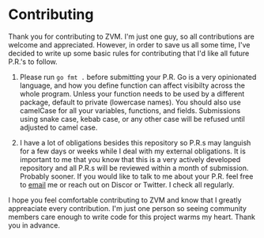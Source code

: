 # Contributing

Thank you for contributing to ZVM. I'm just one guy, so all contributions are welcome and appreciated. However, in order to save us all some time, I've decided to write up some basic rules for contributing that I'd like all future P.R.'s to follow.

1. Please run `go fmt .` before submitting your P.R. Go is a very opinionated language, and how you define function can affect visibilty across the whole program. Unless your function needs to be used by a different package, default to private (lowercase names). You should also use camelCase for all your variables, functions, and fields. Submissions using snake case, kebab case, or any other case will be refused until adjusted to camel case. 

2. I have a lot of obligations besides this repository so P.R.s may languish for a few days or weeks while I deal with my external obligations. It is important to me that you know that this is a very actively developed repository and all P.R.s will be reviewed within a month of submission. Probably sooner. If you would like to talk to me about your P.R. feel free to [email](mailto:tristan.isham@hey.com) me or reach out on Discor or Twitter. I check all regularly. 

I hope you feel comfortable contributing to ZVM and know that I greatly appreaciate every contribution. I'm just one person so seeing community members care enough to write code for this project warms my heart. Thank you in advance.

